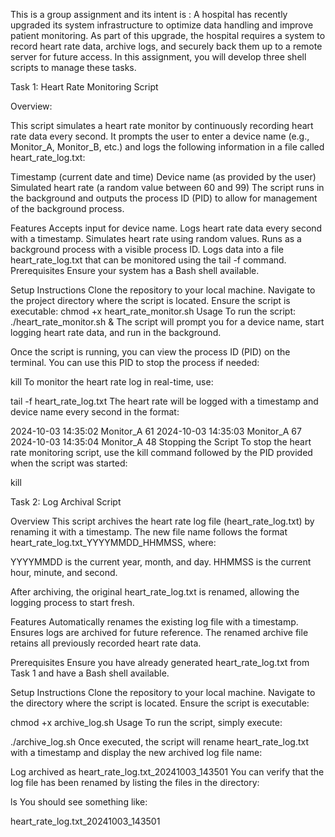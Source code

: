 This is a group assignment and its intent is : A hospital has recently upgraded its system infrastructure to optimize data handling and improve patient monitoring. As part of this upgrade, the hospital requires a system to record heart rate data, archive logs, and securely back them up to a remote server for future access. In this assignment, you will develop three shell scripts to manage these tasks.

Task 1: Heart Rate Monitoring Script

Overview:

This script simulates a heart rate monitor by continuously recording heart rate data every second. It prompts the user to enter a device name (e.g., Monitor_A, Monitor_B, etc.) and logs the following information in a file called heart_rate_log.txt:

Timestamp (current date and time)
Device name (as provided by the user)
Simulated heart rate (a random value between 60 and 99)
The script runs in the background and outputs the process ID (PID) to allow for management of the background process.

Features
Accepts input for device name.
Logs heart rate data every second with a timestamp.
Simulates heart rate using random values.
Runs as a background process with a visible process ID.
Logs data into a file heart_rate_log.txt that can be monitored using the tail -f command.
Prerequisites
Ensure your system has a Bash shell available.

Setup Instructions
Clone the repository to your local machine.
Navigate to the project directory where the script is located.
Ensure the script is executable:
chmod +x heart_rate_monitor.sh
Usage
To run the script:
./heart_rate_monitor.sh &
The script will prompt you for a device name, start logging heart rate data, and run in the background.

Once the script is running, you can view the process ID (PID) on the terminal. You can use this PID to stop the process if needed:

kill <PID>
To monitor the heart rate log in real-time, use:

tail -f heart_rate_log.txt
The heart rate will be logged with a timestamp and device name every second in the format:

2024-10-03 14:35:02 Monitor_A 61
2024-10-03 14:35:03 Monitor_A 67
2024-10-03 14:35:04 Monitor_A 48
Stopping the Script
To stop the heart rate monitoring script, use the kill command followed by the PID provided when the script was started:

kill <PID>

Task 2: Log Archival Script

Overview
This script archives the heart rate log file (heart_rate_log.txt) by renaming it with a timestamp. The new file name follows the format heart_rate_log.txt_YYYYMMDD_HHMMSS, where:

YYYYMMDD is the current year, month, and day.
HHMMSS is the current hour, minute, and second.

After archiving, the original heart_rate_log.txt is renamed, allowing the logging process to start fresh.

Features
Automatically renames the existing log file with a timestamp.
Ensures logs are archived for future reference.
The renamed archive file retains all previously recorded heart rate data.

Prerequisites
Ensure you have already generated heart_rate_log.txt from Task 1 and have a Bash shell available.

Setup Instructions
Clone the repository to your local machine.
Navigate to the directory where the script is located.
Ensure the script is executable:

chmod +x archive_log.sh
Usage
To run the script, simply execute:


./archive_log.sh
Once executed, the script will rename heart_rate_log.txt with a timestamp and display the new archived log file name:


Log archived as heart_rate_log.txt_20241003_143501
You can verify that the log file has been renamed by listing the files in the directory:


ls
You should see something like:

heart_rate_log.txt_20241003_143501
